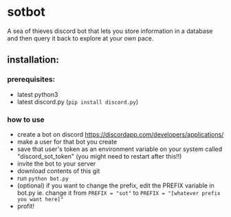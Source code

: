 # sotbot
A sea of thieves discord bot that lets you store information in a database and then query it back to explore at your own pace.
## installation:
### prerequisites:
* latest python3
* latest discord.py (```pip install discord.py```)
### how to use
* create a bot on discord https://discordapp.com/developers/applications/
* make a user for that bot you create
* save that user's token as an environment variable on your system called "discord_sot_token" (you might need to restart after this!!)
* invite the bot to your server
* download contents of this git
* run ```python bot.py```
* (optional) if you want to change the prefix, edit the PREFIX variable in bot.py 
    ie. change it from ```PREFIX = "sot"``` to ```PREFIX = "[whatever prefix you want here]"```
* profit!
